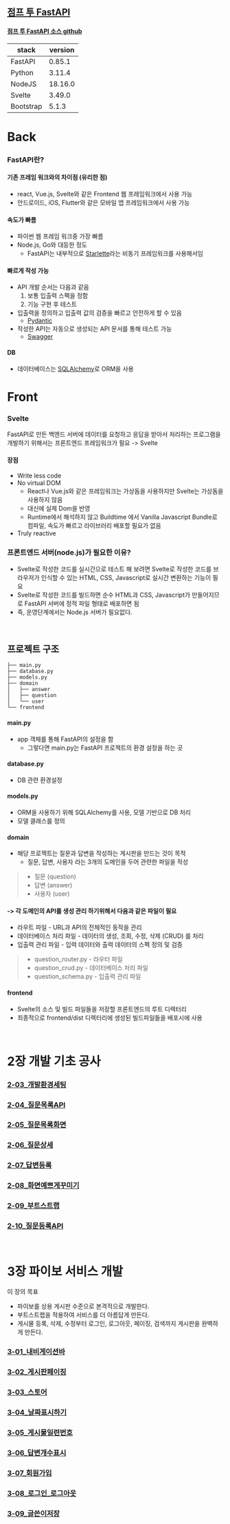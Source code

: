 ## [점프 투 FastAPI](https://wikidocs.net/175092)
#### [점프 투 FastAPI 소스 github](https://github.com/pahkey/fastapi-book) 

| stack     | version |
|-----------|---------|
| FastAPI   | 0.85.1  |
| Python    | 3.11.4  |
| NodeJS    | 18.16.0 |
| Svelte    | 3.49.0  |
| Bootstrap | 5.1.3   |



# Back

### FastAPI란?

#### 기존 프레임 워크와의 차이점 (유리한 점)
- react, Vue.js, Svelte와 같은 Frontend 웹 프레임워크에서 사용 가능
- 안드로이드, iOS, Flutter와 같은 모바일 앱 프레임워크에서 사용 가능

#### 속도가 빠름
- 파이썬 웹 프레임 워크중 가장 빠름
- Node.js, Go와 대등한 정도
    - FastAPI는 내부적으로 [Starlette](https://www.starlette.io/)라는 비동기 프레임워크를 사용해서임

#### 빠르게 작성 가능
- API 개발 순서는 다음과 같음
    1. 보통 입출력 스펙을 정함
    2. 기능 구현 후 테스트
- 입출력을 정의하고 입출력 값의 검증을 빠르고 안전하게 할 수 있음
    - [Pydantic](https://pydantic-docs.helpmanual.io/)
- 작성한 API는 자동으로 생성되는 API 문서를 통해 테스트 가능
    - [Swagger](https://swagger.io/)

#### DB
- 데이터베이스는 [SQLAlchemy](https://www.sqlalchemy.org)로 ORM을 사용


# Front

### Svelte
FastAPI로 만든 백엔드 서버에 데이터를 요청하고 응답을 받아서 처리하는 프로그램을 개발하기 위해서는 프론트엔드 프레임워크가 필요 -> Svelte

#### 장점
- Write less code
- No virtual DOM
    - React나 Vue.js와 같은 프레임워크는 가상돔을 사용하지만 Svelte는 가상돔을 사용하지 않음
    - 대신에 실제 Dom을 반영
    - Runtime에서 해석하지 않고 Buildtime 에서 Vanilla Javascript Bundle로 컴파일, 속도가 빠르고 라이브러리 배포할 필요가 없음
- Truly reactive


### 프론트엔드 서버(node.js)가 필요한 이유?
- Svelte로 작성한 코드를 실시간으로 테스트 해 보려면 Svelte로 작성한 코드를 브라우저가 인식할 수 있는 HTML, CSS, Javascript로 실시간 변환하는 기능이 필요
- Svelte로 작성한 코드를 빌드하면 순수 HTML과 CSS, Javascript가 만들어지므로 FastAPI 서버에 정적 파일 형태로 배포하면 됨
- 즉, 운영단계에서는 Node.js 서버가 필요없다.

<br>

## 프로젝트 구조

    ├── main.py
    ├── database.py
    ├── models.py
    ├── domain
    │   ├── answer
    │   ├── question
    │   └── user
    └── frontend

#### main.py
- app 객체를 통해 FastAPI의 설정을 함
    - 그렇다면 main.py는 FastAPI 프로젝트의 환경 설정을 하는 곳

#### database.py
- DB 관련 환경설정

#### models.py
- ORM을 사용하기 위해 SQLAlchemy를 사용, 모델 기반으로 DB 처리
- 모델 클래스를 정의

#### domain
- 해당 프로젝트는 질문과 답변을 작성하는 게시판을 만드는 것이 목적
    - 질문, 답변, 사용자 라는 3개의 도메인을 두어 관련한 파일을 작성


> - 질문 (question)
> - 답변 (answer)
> - 사용자 (user)

#### -> 각 도메인의 API를 생성 관리 하기위해서 다음과 같은 파일이 필요

- 라우트 파일 - URL과 API의 전체적인 동작을 관리
- 데이터베이스 처리 파일 - 데이터의 생성, 조회, 수정, 삭제 (CRUD) 를 처리
- 입출력 관리 파일 - 입력 데이터와 출력 데이터의 스펙 정의 및 검증

> - question_router.py - 라우터 파일
> - question_crud.py - 데이터베이스 처리 파일
> - question_schema.py - 입출력 관리 파일


#### frontend
- Svelte의 소스 및 빌드 파일들을 저장할 프론트엔드의 루트 디렉터리
- 최종적으로 frontend/dist 디렉터리에 생성된 빌드파일들을 배포시에 사용

<br>

# 2장 개발 기초 공사

### [2-03_개발환경세팅](docs\2-03_개발환경세팅.md)
### [2-04_질문목록API](docs\2-04-4_질문목록API.md)
### [2-05_질문목록화면](docs\2-05-3_질문목록화면.md)
### [2-06_질문상세](docs\2-06_질문상세.md)
### [2-07_답변등록](docs\2-07_질문상세.md)
### [2-08_화면예쁘게꾸미기](docs\2-08_화면예쁘게꾸미기.md)
### [2-09_부트스트랩](docs\2-09_부트스트랩.md)
### [2-10_질문등록API](docs\2-10_질문등록API.md)

<br>

# 3장 파이보 서비스 개발
이 장의 목표
- 파이보를 상용 게시판 수준으로 본격적으로 개발한다.
- 부트스트랩을 적용하여 서비스를 더 아름답게 만든다.
- 게시물 등록, 삭제, 수정부터 로그인, 로그아웃, 페이징, 검색까지 게시판을 완벽하게 만든다.

### [3-01_내비게이션바](docs\3-01_내비게이션바.md)
### [3-02_게시판페이징](docs\3-02_게시판페이징.md)
### [3-03_스토어](docs\3-03_스토어.md)
### [3-04_날짜표시하기](docs\3-04_날짜표시하기.md)
### [3-05_게시물일련번호](docs\3-05_게시물일련번호.md)
### [3-06_답변개수표시](docs\3-06_답변개수표시.md)
### [3-07_회원가입](docs\3-07_회원가입.md)
### [3-08_로그인_로그아웃](docs\3-08_로그인_로그아웃.md)
### [3-09_글쓴이저장](docs\3-09_글쓴이저장.md)